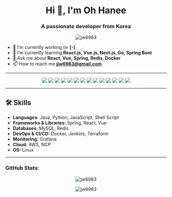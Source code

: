 <h1 align="center">Hi 👋, I'm Oh Hanee</h1>
<h3 align="center">A passionate developer from Korea</h3>

<p align="center">
  <img src="https://komarev.com/ghpvc/?username=jw6963&label=Profile%20views&color=0e75b6&style=flat" alt="jw6963" />
</p>

- 🔭 I’m currently working on **[-]**
- 🌱 I’m currently learning **React.js, Vue.js, Next.js, Go, Spring Boot**
- 💬 Ask me about **React, Vue, Spring, Redis, Docker**
- 📫 How to reach me **jjw6963@gmail.com**

---

<p align="center">
  <img src="https://img.shields.io/badge/Java-ED8B00?style=for-the-badge&logo=java&logoColor=white"/>
  <img src="https://img.shields.io/badge/Python-3776AB?style=for-the-badge&logo=python&logoColor=white"/>
  <img src="https://img.shields.io/badge/JavaScript-F7DF1E?style=for-the-badge&logo=javascript&logoColor=black"/>
  <img src="https://img.shields.io/badge/Shell-4EAA25?style=for-the-badge&logo=gnu-bash&logoColor=white"/>
  <img src="https://img.shields.io/badge/Spring-6DB33F?style=for-the-badge&logo=spring&logoColor=white"/>
  <img src="https://img.shields.io/badge/React-20232A?style=for-the-badge&logo=react&logoColor=61DAFB"/>
  <img src="https://img.shields.io/badge/Vue-4FC08D?style=for-the-badge&logo=vue.js&logoColor=white"/>
  <img src="https://img.shields.io/badge/Redis-DC382D?style=for-the-badge&logo=redis&logoColor=white"/>
  <img src="https://img.shields.io/badge/Docker-2496ED?style=for-the-badge&logo=docker&logoColor=white"/>
  <img src="https://img.shields.io/badge/Jenkins-D24939?style=for-the-badge&logo=jenkins&logoColor=white"/>
  <img src="https://img.shields.io/badge/Terraform-623CE4?style=for-the-badge&logo=terraform&logoColor=white"/>
  <img src="https://img.shields.io/badge/Grafana-F46800?style=for-the-badge&logo=grafana&logoColor=white"/>
  <img src="https://img.shields.io/badge/MySQL-4479A1?style=for-the-badge&logo=mysql&logoColor=white"/>
  <img src="https://img.shields.io/badge/Linux-FCC624?style=for-the-badge&logo=linux&logoColor=black"/>
</p>

---

## 🛠️ Skills

- **Languages:** Java, Python, JavaScript, Shell Script
- **Frameworks & Libraries:** Spring, React, Vue
- **Databases:** MySQL, Redis
- **DevOps & CI/CD:** Docker, Jenkins, Terraform
- **Monitoring:** Grafana
- **Cloud:** AWS, NCP
- **OS:** Linux

---

<h3 align="left">GitHub Stats:</h3>
<p align="center">
  <img src="https://github-readme-stats.vercel.app/api?username=jw6963&show_icons=true&locale=en" alt="jw6963" />
</p>
<p align="center">
  <img src="https://github-readme-streak-stats.herokuapp.com/?user=jw6963&" alt="jw6963" />
</p>
